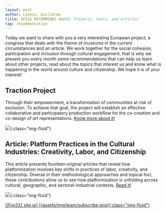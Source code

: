 ```yaml
---
layout: post
author: Laseca, Guillermo
title: SPICE RECOMMENDS 4&#58; Projects, tools, and articles
tag: recommentation
---
```



Today we want to share with you a very interesting European project, a congress that deals with the theme of museums in the current circumstances and an article. 
We work together for the social cohesion, participation and inclusion through cultural engagement, that is why we present you every month some recommendations that can help us learn about other projects, read about the topics that interest us and know what is happening in the world around culture and citizenship. 
We hope it is of your interest!


<h2>Traction Project</h2>

Through their empowerment, a transformation of communities at risk of exclusion. To achieve that goal, the project will establish an effective collaborative and participatory production workflow for the co-creation and co-design of art representations. [Know more about it!](https://www.traction-project.eu/)

![](https://mcusercontent.com/de3e97ef13b5f1208d0972acb/images/f6753b22-95c6-4b33-a827-ed31d2f1264f.png){:class="img-fluid"}

<h2>Article: Platform Practices in the Cultural Industries: Creativity, Labor, and Citizenship</h2>

This article presents fourteen original articles that reveal how platformization involves key shifts in practices of labor, creativity, and citizenship. Diverse in their methodological approaches and topical foci, these contributions allow us to see how platformization is unfolding across cultural, geographic, and sectoral-industrial contexts. [Read it!](https://journals.sagepub.com/doi/full/10.1177/2056305119879672) 

![](https://mcusercontent.com/de3e97ef13b5f1208d0972acb/images/324fddfc-7c5e-4346-b078-efaf90ab5588.jpg){:class="img-fluid"}

<a href="https://mailchi.mp/527074f97a05/newsspice" rel="SUBSCRIBE TO SPICE BY CLICKING NEWSLETTER HERE!">![Foo]({{ site.url }}assets/img/team/subscribe.png){:class="img-fluid"}</a>